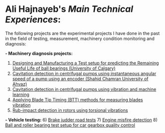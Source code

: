 # **Ali Hajnayeb**'s _Main Technical Experiences_:
The following projects are the experimental projects I have done in the past in the field of testing, measurement, machinery condition monitoring and diagnosis:

**- Machinery diagnosis projects:**
1) [Designing and Manufacturing a Test setup for predicting the Remaining Useful Life of ball bearings (University of Calgary)](https://github.com/hajnayeb/RUL/tree/main)
2) [Cavitation detection in centrifugal pumps using instantaneous angular speed of a pump using an encoder (Shahid Chamran University of Ahvaz)](https://github.com/hajnayeb/IAS-Cav/tree/main)
3) [Cavitation detection in centrifugal pumps using vibration and machine learning](https://github.com/hajnayeb/Vib-Cav)
4) [Applying Blade Tip Timing (BTT) methods for measuring blades vibration](https://github.com/hajnayeb/BTT)
5) [Rub-impact detection in rotors using torsional vibrations](https://github.com/hajnayeb/Rub-Impact)

**- Vehicle testing:**
6) [Brake judder road tests](https://github.com/hajnayeb/Judder)
7) [Engine misfire detection](https://github.com/hajnayeb/Engine)
8) [Ball and roller bearing test setup for car gearbox quality control](https://github.com/hajnayeb/Bearing)
